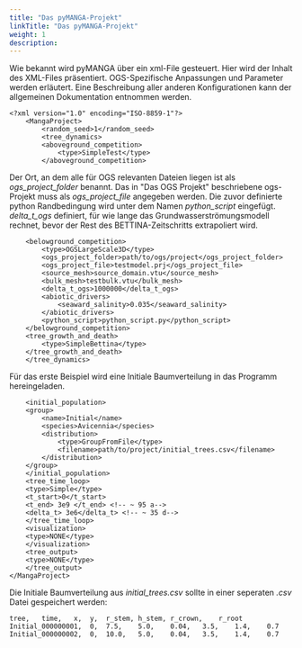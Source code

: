 ```yaml
---
title: "Das pyMANGA-Projekt"
linkTitle: "Das pyMANGA-Projekt"
weight: 1
description:
---
```


Wie bekannt wird pyMANGA über ein xml-File gesteuert.
Hier wird der Inhalt des XML-Files präsentiert.
OGS-Spezifische Anpassungen und Parameter werden erläutert.
Eine Beschreibung aller anderen Konfigurationen kann der allgemeinen Dokumentation entnommen werden.

	<?xml version="1.0" encoding="ISO-8859-1"?>
		<MangaProject>
		    <random_seed>1</random_seed>
		    <tree_dynamics>
			<aboveground_competition>
			    <type>SimpleTest</type>
			</aboveground_competition>

Der Ort, an dem alle für OGS relevanten Dateien liegen ist als *ogs_project_folder* benannt.
Das in "Das OGS Projekt" beschriebene ogs-Projekt muss als *ogs_project_file* angegeben werden.
Die zuvor definierte python Randbedingung wird unter dem Namen *python_script* eingefügt.
*delta_t_ogs* definiert, für wie lange das Grundwasserströmungsmodell rechnet, bevor der Rest des BETTINA-Zeitschritts extrapoliert wird.

		<belowground_competition>
		    <type>OGSLargeScale3D</type>
		    <ogs_project_folder>path/to/ogs/project</ogs_project_folder>
		    <ogs_project_file>testmodel.prj</ogs_project_file>
		    <source_mesh>source_domain.vtu</source_mesh>
		    <bulk_mesh>testbulk.vtu</bulk_mesh>
		    <delta_t_ogs>1000000</delta_t_ogs>
		    <abiotic_drivers>
		        <seaward_salinity>0.035</seaward_salinity>
		    </abiotic_drivers>
		    <python_script>python_script.py</python_script>
		</belowground_competition>
		<tree_growth_and_death>
		    <type>SimpleBettina</type>
		</tree_growth_and_death>
	    </tree_dynamics>
	   
Für das erste Beispiel wird eine Initiale Baumverteilung in das Programm hereingeladen.

	    <initial_population>
		<group>
		    <name>Initial</name>
		    <species>Avicennia</species>
		    <distribution>
		        <type>GroupFromFile</type>
		        <filename>path/to/project/initial_trees.csv</filename>
		    </distribution>
		</group>
	    </initial_population>
	    <tree_time_loop>
		<type>Simple</type>
		<t_start>0</t_start>
		<t_end> 3e9 </t_end> <!-- ~ 95 a-->
		<delta_t> 3e6</delta_t> <!-- ~ 35 d-->
	    </tree_time_loop>
	    <visualization>
		<type>NONE</type>
	    </visualization>
	    <tree_output>
		<type>NONE</type>
	    </tree_output>
	</MangaProject>

Die Initiale Baumverteilung aus *initial_trees.csv* sollte in einer seperaten *.csv* Datei gespeichert werden:

	tree,	time,	x,	y,	r_stem,	h_stem,	r_crown,	r_root	
	Initial_000000001,	0,	7.5,	5.0,	0.04,	3.5,	1.4,	0.7
	Initial_000000002,	0,	10.0,	5.0,	0.04,	3.5,	1.4,	0.7
	
